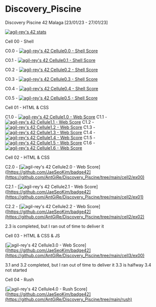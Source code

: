 # Discovery_Piscine
Discovery Piscine 42 Malaga [23/01/23 - 27/01/23]


[![agil-rey's 42 stats](https://badge42.vercel.app/api/v2/cl8bhhrse00110gmevcpxbj54/stats?cursusId=3&coalitionId=piscine)](https://github.com/JaeSeoKim/badge42)

Cell 00 - Shell

C0.0 - [![agil-rey's 42 Cellule0.0 - Shell Score](https://badge42.vercel.app/api/v2/cl8bhhrse00110gmevcpxbj54/project/2944323)](https://github.com/AntGiRe/Discovery_Piscine/tree/main/cell0)

C0.1 - [![agil-rey's 42 Cellule0.1 - Shell Score](https://badge42.vercel.app/api/v2/cl8bhhrse00110gmevcpxbj54/project/2944758)](https://github.com/AntGiRe/Discovery_Piscine/tree/main/cell0/ex01)

C0.2 - [![agil-rey's 42 Cellule0.2 - Shell Score](https://badge42.vercel.app/api/v2/cl8bhhrse00110gmevcpxbj54/project/2944996)](https://github.com/AntGiRe/Discovery_Piscine/tree/main/cell0/ex02)

C0.3 - [![agil-rey's 42 Cellule0.3 - Shell Score](https://badge42.vercel.app/api/v2/cl8bhhrse00110gmevcpxbj54/project/2946155)](https://github.com/AntGiRe/Discovery_Piscine/tree/main/cell0/ex03)

C0.4 - [![agil-rey's 42 Cellule0.4 - Shell Score](https://badge42.vercel.app/api/v2/cl8bhhrse00110gmevcpxbj54/project/2946726)](https://github.com/AntGiRe/Discovery_Piscine/tree/main/cell0/ex04)

C0.5 - [![agil-rey's 42 Cellule0.5 - Shell Score](https://badge42.vercel.app/api/v2/cl8bhhrse00110gmevcpxbj54/project/2946828)](https://github.com/AntGiRe/Discovery_Piscine/tree/main/cell0/ex05)

Cell 01 - HTML & CSS

C1.0 - [![agil-rey's 42 Cellule1.0 - Web Score](https://badge42.vercel.app/api/v2/cl8bhhrse00110gmevcpxbj54/project/2946484)](https://github.com/AntGiRe/Discovery_Piscine/tree/main/cell1/ex00)
C1.1 - [![agil-rey's 42 Cellule1.1 - Web Score](https://badge42.vercel.app/api/v2/cl8bhhrse00110gmevcpxbj54/project/2946580)](https://github.com/AntGiRe/Discovery_Piscine/tree/main/cell1/ex01)
C1.2 - [![agil-rey's 42 Cellule1.2 - Web Score](https://badge42.vercel.app/api/v2/cl8bhhrse00110gmevcpxbj54/project/2946744)](https://github.com/AntGiRe/Discovery_Piscine/tree/main/cell1/ex02)
C1.3 - [![agil-rey's 42 Cellule1.3 - Web Score](https://badge42.vercel.app/api/v2/cl8bhhrse00110gmevcpxbj54/project/2948533)](https://github.com/AntGiRe/Discovery_Piscine/tree/main/cell1/ex03)
C1.4 - [![agil-rey's 42 Cellule1.4 - Web Score](https://badge42.vercel.app/api/v2/cl8bhhrse00110gmevcpxbj54/project/2949009)](https://github.com/AntGiRe/Discovery_Piscine/tree/main/cell1/ex04)
C1.5 - [![agil-rey's 42 Cellule1.5 - Web Score](https://badge42.vercel.app/api/v2/cl8bhhrse00110gmevcpxbj54/project/2949956)](https://github.com/AntGiRe/Discovery_Piscine/tree/main/cell1/ex05)
C1.6 - [![agil-rey's 42 Cellule1.6 - Web Score](https://badge42.vercel.app/api/v2/cl8bhhrse00110gmevcpxbj54/project/2950324)](https://github.com/AntGiRe/Discovery_Piscine/tree/main/cell1/ex05)

Cell 02 - HTML & CSS

C2.0 - [![agil-rey's 42 Cellule2.0 - Web Score](https://badge42.vercel.app/api/v2/cl8bhhrse00110gmevcpxbj54/project/2950326)]([https://github.com/JaeSeoKim/badge42](https://github.com/AntGiRe/Discovery_Piscine/tree/main/cell2/ex00)

C2.1 - [![agil-rey's 42 Cellule2.1 - Web Score](https://badge42.vercel.app/api/v2/cl8bhhrse00110gmevcpxbj54/project/2950537)]([https://github.com/JaeSeoKim/badge42](https://github.com/AntGiRe/Discovery_Piscine/tree/main/cell2/ex01)

C2.2 - [![agil-rey's 42 Cellule2.2 - Web Score](https://badge42.vercel.app/api/v2/cl8bhhrse00110gmevcpxbj54/project/2951942)]([https://github.com/JaeSeoKim/badge42](https://github.com/AntGiRe/Discovery_Piscine/tree/main/cell2/ex02)

2.3 is completed, but I ran out of time to deliver it 

Cell 03 - HTML & CSS & JS

[![agil-rey's 42 Cellule3.0 - Web Score](https://badge42.vercel.app/api/v2/cl8bhhrse00110gmevcpxbj54/project/2950535)]([https://github.com/JaeSeoKim/badge42](https://github.com/AntGiRe/Discovery_Piscine/tree/main/cell3/ex00)

3.1 and 3.2 completed, but I ran out of time to deliver it
3.3 is halfway
3.4 not started

Cell 04 - Rush

[![agil-rey's 42 Cellule4.0 - Rush Score](https://badge42.vercel.app/api/v2/cl8bhhrse00110gmevcpxbj54/project/2946362)]([https://github.com/JaeSeoKim/badge42](https://github.com/AntGiRe/Discovery_Piscine/tree/main/rush)
